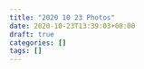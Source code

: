 ```yaml
---
title: "2020 10 23 Photos"
date: 2020-10-23T13:39:03+08:00
draft: true
categories: []
tags: []
---
```


